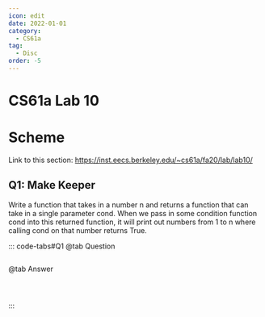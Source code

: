 ```yaml
---
icon: edit
date: 2022-01-01
category:
  - CS61a
tag:
  - Disc
order: -5
---
```


# CS61a Lab 10
# Scheme
Link to this section: <https://inst.eecs.berkeley.edu/~cs61a/fa20/lab/lab10/>
## Q1: Make Keeper
Write a function that takes in a number n and returns a function that can take in a single parameter cond. When we pass in some condition function cond into this returned function, it will print out numbers from 1 to n where calling cond on that number returns True.


::: code-tabs#Q1
@tab Question
```

```

@tab Answer
```



```
:::

